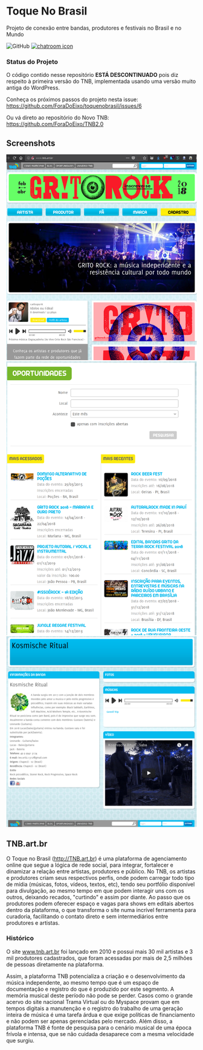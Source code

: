 # Toque No Brasil
Projeto de conexão entre bandas, produtores e festivais no Brasil e no Mundo

![GitHub](https://img.shields.io/github/license/ForaDoEixo/toquenobrasil.svg)
[![chatroom icon](https://patrolavia.github.io/telegram-badge/chat.png)](https://t.me/ToqueNoBrasil/)

### Status do Projeto

O código contido nesse repositório **ESTÁ DESCONTINUADO** pois diz respeito à primeira versão do TNB, implementada usando uma versão muito antiga do WordPress. 

Conheça os próximos passos do projeto nesta issue: https://github.com/ForaDoEixo/toquenobrasil/issues/6

Ou vá direto ao repositório do Novo TNB: https://github.com/ForaDoEixo/TNB2.0


## Screenshots
![Screenshot](./screenshots/0.png)
![Screenshot](./screenshots/1.png)
![Screenshot](./screenshots/2.png)

## TNB.art.br
O Toque no Brasil (http://TNB.art.br) é uma plataforma de agenciamento online que segue a
lógica de rede social, para integrar, fortalecer e dinamizar a relação entre
artistas, produtores e público. No TNB, os artistas e produtores criam seus
respectivos perfis, onde podem carregar todo tipo de mídia (músicas, fotos,
vídeos, textos, etc), tendo seu portfólio disponível para divulgação, ao mesmo
tempo em que podem interagir uns com os outros, deixando recados, "curtindo" e
assim por diante. Ao passo que os produtores podem oferecer espaço e vagas para
shows em editais abertos dentro da plataforma, o que transforma o site numa
incrível ferramenta para curadoria, facilitando o contato direto e sem
intermediários entre produtores e artistas.

### Histórico
O site www.tnb.art.br foi lançado em 2010 e possui mais 30 mil artistas e 3 mil
produtores cadastrados, que foram acessadas por mais de 2,5 milhões de pessoas
diretamente na plataforma.

Assim, a plataforma TNB potencializa a criação e o desenvolvimento da música
independente, ao mesmo tempo que é um espaço de documentação e registro do que é
produzido por este segmento. A memória musical deste período não pode se perder.
Casos como o grande acervo do site nacional Trama Virtual ou do Myspace provam
que em tempos digitais a manutenção e o registro do trabalho de uma geração
inteira de música é uma tarefa árdua e que exige políticas de financiamento e
não podem ser apenas gerenciadas pelo mercado. Além disso, a plataforma TNB é
fonte de pesquisa para o cenário musical de uma época frívola e intensa, que se
não cuidada desaparece com a mesma velocidade que surgiu.
